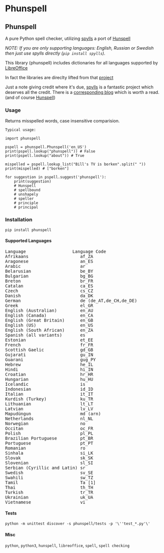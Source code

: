 # Phunspell

## Phunspell
A pure Python spell checker, utilizing [spylls](https://github.com/zverok/spylls) a port of [Hunspell](https://hunspell.github.io/)

*NOTE: If you are only supporting languages: English, Russian or Swedish then just use spylls directly (`pip install spylls`).*

This library (phunspell) includes dictionaries for all languages supported by [LibreOffice](https://wiki.documentfoundation.org/Development/Dictionaries)

In fact the libraries are direclty lifted from that [project](https://github.com/LibreOffice/dictionaries)

Just a note giving credit where it's due, [spylls](https://github.com/zverok/spylls) is a fantastic project which deserves all the credit. There is a [corresponding blog](https://zverok.github.io/blog/2021-01-05-spellchecker-1.html) which is worth a read. (and of course [Hunspell](https://hunspell.github.io/))


### Usage

Returns misspelled words, case insensitive comparision.

    Typical usage:

    import phunspell

    pspell = phunspell.Phunspell('en_US')
    print(pspell.lookup("phunspell")) # False
    print(pspell.lookup("about")) # True

    mispelled = pspell.lookup_list("Bill's TV is borken".split(" "))
    print(mispelled) # ["borken"]

    for suggestion in pspell.suggest('phunspell'):
        print(suggestion)
        # Hunspell
        # spellbound
        # unshapely
        # speller
        # principle
        # principal

### Installation

```
pip install phunspell
```

#### Supported Languages
<pre>
Language	              Language Code	
Afrikaans	                 af_ZA	
Aragonese	                 an_ES
Arabic	                     ar	
Belarusian	                 be_BY	
Bulgarian	                 bg_BG
Breton	                     br_FR	
Catalan	                     ca_ES
Czech	                     cs_CZ
Danish	                     da_DK
German	                     de (de_AT,de_CH,de_DE)	
Greek	                     el_GR	
English (Australian)         en_AU
English (Canada)	         en_CA	
English (Great Britain)	     en_GB	
English (US)	             en_US	
English (South African)	     en_ZA	
Spanish	(all variants)       es 
Estonian	                 et_EE	
French	                     fr_FR	
Scottish Gaelic	             gd_GB	
Gujarati	                 gu_IN	
Guarani	                     gug_PY	
Hebrew	                     he_IL	
Hindi	                     hi_IN	
Croatian	                 hr_HR	
Hungarian	                 hu_HU	
Icelandic	                 is	
Indonesian	                 id_ID	
Italian	                     it_IT	
Kurdish (Turkey)	         ku_TR	
Lithuanian	                 lt_LT	
Latvian	                     lv_LV	
Mapudüngun	                 md (arn)	
Netherlands	                 nl_NL	
Norwegian	                 no	
Occitan	                     oc_FR	
Polish	                     pl_PL	
Brazilian Portuguese	     pt_BR	
Portuguese	                 pt_PT	
Romanian	                 ro	
Sinhala	                     si_LK	
Slovak	                     sk_SK	
Slovenian	                 sl_SI	
Serbian (Cyrillic and Latin) sr
Swedish	                     sv_SE	
Swahili	                     sw_TZ	
Tamil	                     Ta	[1]
Thai	                     th_TH	
Turkish	                     tr_TR	
Ukrainian	                 uk_UA	
Vietnamese	                 vi
</pre>

#### Tests
```
python -m unittest discover -s phunspell/tests -p '\''test_*.py'\'
```

#### Misc
`python`, `python3`, `hunspell`, `libreoffice`, `spell`, `spell checking`
